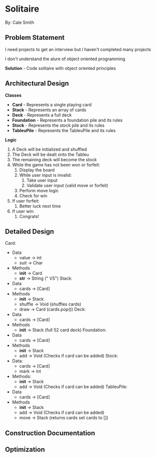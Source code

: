 # Solitaire
By: Cale Smith

## Problem Statement

I need projects to get an interview but I haven't completed many projects

I don't understand the alure of object oriented programming

**Solution** - Code solitaire with object oriented principles

## Architectural Design

**Classes**
- **Card** - Represents a single playing card
- **Stack** - Represents an array of cards
- **Deck** - Represents a full deck
- **Foundation** - Represents a foundation pile and its rules
- **Stock** - Represents the stock pile and its rules
- **TableuPile** - Represents the TableuPile and its rules

**Logic**
1. A Deck will be initialized and shuffled
2. The Deck will be dealt onto the Tableu
3. The remaining deck will become the stock
4. While the game has not been won or forfeit:
    1. Display the board
    2. While user input is invalid:
        1. Take user input
        2. Validate user input (valid move or forfeit)
    3. Perform move logic
    4. Check for win
5. If user forfeit:
    1. Better luck next time
6. If user win:
    1. Congrats!

## Detailed Design

Card:
- Data
    - value -> int
    - suit  -> Char
- Methods
    - __init__  -> Card
    - __str__   -> String   (" VS")
Stack:
- Data
    - cards -> [Card]
- Methods
    - __init__  -> Stack
    - shuffle   -> Void     (shuffles cards)
    - draw      -> Card     (cards.pop())
Deck:
- Data
    - cards -> [Card]
- Methods
    - __init__  -> Stack    (full 52 card deck)
Foundation:
- Data
    - cards -> [Card]
- Methods
    - __init__  -> Stack
    - add       -> Void     (Checks if card can be added)
Stock:
- Data:
    - cards -> [Card]
    - mark  -> int
- Methods:
    - __init__  -> Stack
    - add       -> Void     (Checks if card can be added)
TableuPile:
- Data
    - cards -> [Card]
- Methods
    - __init__  -> Stack
    - add       -> Void     (Checks if card can be added)
    - move      -> Stack    (returns cards set cards to [])

## Construction Documentation

## Optimization

